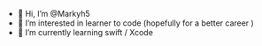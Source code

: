 - 👋 Hi, I’m @Markyh5
- 👀 I’m interested in learner to code (hopefully for a better career )
- 🌱 I’m currently learning swift / Xcode

<!---
Markyh5/Markyh5 is a ✨ special ✨ repository because its `README.md` (this file) appears on your GitHub profile.
You can click the Preview link to take a look at your changes.
--->
